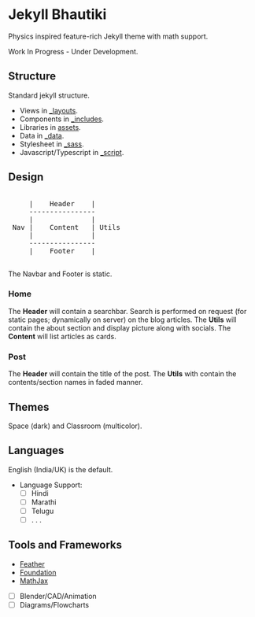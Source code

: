 # Jekyll Bhautiki

Physics inspired feature-rich Jekyll theme with math support.

Work In Progress - Under Development.

## Structure

Standard jekyll structure.

- Views in [_layouts](/_layouts/).
- Components in [_includes](/_includes/).
- Libraries in [assets](/assets/).
- Data in [_data](/_data/).
- Stylesheet in [_sass](/_sass/).
- Javascript/Typescript in [_script](/_script/).


## Design

<pre>

     |    Header    |
     ----------------
     |              |
 Nav |    Content   | Utils
     |              |
     ----------------
     |    Footer    |

</pre>

The Navbar and Footer is static.

### Home

The **Header** will contain a searchbar. Search is performed on request (for static pages; dynamically on server) on the blog articles. The **Utils** will contain the about section and display picture along with socials. The **Content** will list articles as cards.

### Post

The **Header** will contain the title of the post. The **Utils** with contain the contents/section names in faded manner.

## Themes

Space (dark) and Classroom (multicolor).

## Languages

English (India/UK) is the default.

- Language Support:
    - [ ] Hindi
    - [ ] Marathi
    - [ ] Telugu
    - [ ] . . . 

## Tools and Frameworks

- [Feather](https://feathericons.com/)
- [Foundation](https://get.foundation/)
- [MathJax](https://www.mathjax.org/)
- [ ] Blender/CAD/Animation
- [ ] Diagrams/Flowcharts
